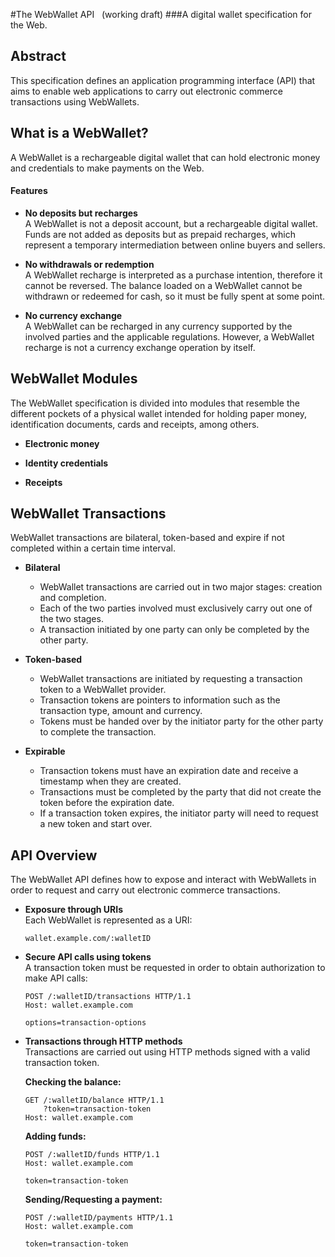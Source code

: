 #The WebWallet API <span>&nbsp;&nbsp;(working draft)</span>
###A digital wallet specification for the Web.

## Abstract
This specification defines an application programming interface (API) that aims to enable web applications to carry out electronic commerce transactions using WebWallets.

## What is a WebWallet?
A WebWallet is a rechargeable digital wallet that can hold electronic money and credentials to make payments on the Web.

#### Features
+ **No deposits but recharges**  
A WebWallet is not a deposit account, but a rechargeable digital wallet. Funds are not added as deposits but as prepaid recharges, which represent a temporary intermediation between online buyers and sellers.

+ **No withdrawals or redemption**  
A WebWallet recharge is interpreted as a purchase intention, therefore it cannot be reversed. The balance loaded on a WebWallet cannot be withdrawn or redeemed for cash, so it must be fully spent at some point.

+ **No currency exchange**  
A WebWallet can be recharged in any currency supported by the involved parties and the applicable regulations. However, a WebWallet recharge is not a currency exchange operation by itself.


## WebWallet Modules
The WebWallet specification is divided into modules that resemble the different pockets of a physical wallet intended for holding paper money, identification documents, cards and receipts, among others.

+ **Electronic money**

+ **Identity credentials**

+ **Receipts**


## WebWallet Transactions
WebWallet transactions are bilateral, token-based and expire if not completed within a certain time interval.

+ **Bilateral**  
  - WebWallet transactions are carried out in two major stages: creation and completion.  
  - Each of the two parties involved must exclusively carry out one of the two stages.  
  - A transaction initiated by one party can only be completed by the other party.  

+ **Token-based**  
  - WebWallet transactions are initiated by requesting a transaction token to a WebWallet provider.  
  - Transaction tokens are pointers to information such as the transaction type, amount and currency.  
  - Tokens must be handed over by the initiator party for the other party to complete the transaction.  

+ **Expirable**  
  - Transaction tokens must have an expiration date and receive a timestamp when they are created.  
  - Transactions must be completed by the party that did not create the token before the expiration date.  
  - If a transaction token expires, the initiator party will need to request a new token and start over.  

## API Overview
The WebWallet API defines how to expose and interact with WebWallets in order to request and carry out electronic commerce transactions.

* **Exposure through URIs**  
Each WebWallet is represented as a URI:  

    ```
    wallet.example.com/:walletID
    ```

* **Secure API calls using tokens**  
A transaction token must be requested in order to obtain authorization to make API calls:

    ```
    POST /:walletID/transactions HTTP/1.1
    Host: wallet.example.com
    
    options=transaction-options
    ```

* **Transactions through HTTP methods**  
Transactions are carried out using HTTP methods signed with a valid transaction token.

    **Checking the balance:**
    ```
    GET /:walletID/balance HTTP/1.1
        ?token=transaction-token
    Host: wallet.example.com
    ```

    **Adding funds:**
    ```
    POST /:walletID/funds HTTP/1.1
    Host: wallet.example.com
    
    token=transaction-token
    ```
    
    **Sending/Requesting a payment:**
    ```
    POST /:walletID/payments HTTP/1.1
    Host: wallet.example.com
    
    token=transaction-token
    ```
